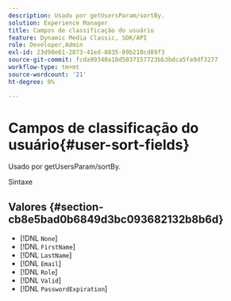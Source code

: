 ```yaml
---
description: Usado por getUsersParam/sortBy.
solution: Experience Manager
title: Campos de classificação do usuário
feature: Dynamic Media Classic, SDK/API
role: Developer,Admin
exl-id: 23d98e61-2873-41ed-8835-89b218cd89f3
source-git-commit: fcda99340a18d5037157723bb3bdca5fa9df3277
workflow-type: tm+mt
source-wordcount: '21'
ht-degree: 0%

---
```


# Campos de classificação do usuário{#user-sort-fields}

Usado por getUsersParam/sortBy.

Sintaxe

## Valores {#section-cb8e5bad0b6849d3bc093682132b8b6d}

* [!DNL `None`]
* [!DNL `FirstName`]
* [!DNL `LastName`]
* [!DNL `Email`]
* [!DNL `Role`]
* [!DNL `Valid`]
* [!DNL `PasswordExpiration`]
